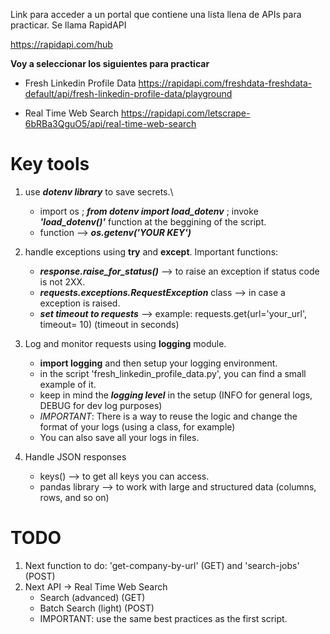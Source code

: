 Link para acceder a un portal que contiene una lista llena de APIs para practicar. Se llama RapidAPI

https://rapidapi.com/hub

**Voy a seleccionar los siguientes para practicar**

- Fresh Linkedin Profile Data
https://rapidapi.com/freshdata-freshdata-default/api/fresh-linkedin-profile-data/playground

- Real Time Web Search
https://rapidapi.com/letscrape-6bRBa3QguO5/api/real-time-web-search

# Key tools

1. use ***dotenv library*** to save secrets.\
    - import os ; ***from dotenv import load_dotenv*** ; invoke ***'load_dotenv()'*** function at the beggining of the script.
    - function --> ***os.getenv('YOUR KEY')***

2. handle exceptions using **try** and **except**. Important functions:
    - ***response.raise_for_status()*** --> to raise an exception if status code is not 2XX.
    - ***requests.exceptions.RequestException*** class --> in case a exception is raised.
    - ***set timeout to requests*** --> example: requests.get(url='your_url', timeout= 10) (timeout in seconds)

3. Log and monitor requests using **logging** module.
    - **import logging** and then setup your logging environment.
    - in the script 'fresh_linkedin_profile_data.py', you can find a small example of it.
    - keep in mind the ***logging level*** in the setup (INFO for general logs, DEBUG for dev log purposes)
    - *IMPORTANT*: There is a way to reuse the logic and change the format of your logs (using a class, for example)
    - You can also save all your logs in files.

4. Handle JSON responses
    - keys() --> to get all keys you can access.
    - pandas library --> to work with large and structured data (columns, rows, and so on)

# TODO
1. Next function to do: 'get-company-by-url' (GET) and 'search-jobs' (POST)
2. Next API -> Real Time Web Search
    - Search (advanced) (GET)
    - Batch Search (light) (POST)
    - IMPORTANT: use the same best practices as the first script.
    